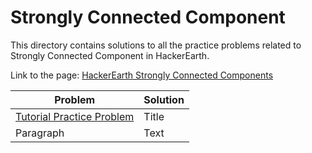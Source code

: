 # Strongly Connected Component

This directory contains solutions to all the practice problems related to Strongly Connected Component in HackerEarth.

Link to the page: [HackerEarth Strongly Connected Components](https://www.hackerearth.com/practice/algorithms/graphs/strongly-connected-components/tutorial/)

| Problem      | Solution |
| ----------- | ----------- |
| [Tutorial Practice Problem](https://www.hackerearth.com/practice/algorithms/graphs/strongly-connected-components/tutorial/)      | Title       |
| Paragraph   | Text        |